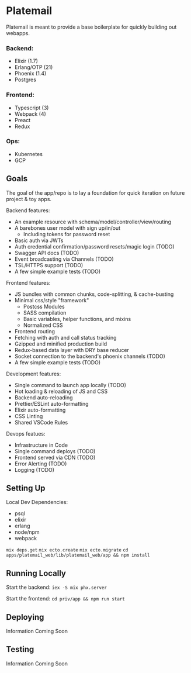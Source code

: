 # Platemail

Platemail is meant to provide a base boilerplate for quickly building out webapps.

### Backend:

- Elixir (1.7)
- Erlang/OTP (21)
- Phoenix (1.4)
- Postgres

### Frontend:

- Typescript (3)
- Webpack (4)
- Preact
- Redux

### Ops:

- Kubernetes
- GCP

## Goals

The goal of the app/repo is to lay a foundation for quick iteration on future project & toy apps.

Backend features:

- An example resource with schema/model/controller/view/routing
- A barebones user model with sign up/in/out
  - Including tokens for password reset
- Basic auth via JWTs
- Auth credential confirmation/password resets/magic login (TODO)
- Swagger API docs (TODO)
- Event broadcasting via Channels (TODO)
- TSL/HTTPS support (TODO)
- A few simple example tests (TODO)

Frontend features:

- JS bundles with common chunks, code-splitting, & cache-busting
- Minimal css/style "framework"
  - Postcss Modules
  - SASS compilation
  - Basic variables, helper functions, and mixins
  - Normalized CSS
- Frontend routing
- Fetching with auth and call status tracking
- Gzipped and minified production build
- Redux-based data layer with DRY base reducer
- Socket connection to the backend's phoenix channels (TODO)
- A few simple example tests (TODO)

Development features:

- Single command to launch app locally (TODO)
- Hot loading & reloading of JS and CSS
- Backend auto-reloading
- Prettier/ESLint auto-formatting
- Elixir auto-formatting
- CSS Linting
- Shared VSCode Rules

Devops featues:

- Infrastructure in Code
- Single command deploys (TODO)
- Frontend served via CDN (TODO)
- Error Alerting (TODO)
- Logging (TODO)

## Setting Up

Local Dev Dependencies:

- psql
- elixir
- erlang
- node/npm
- webpack

`mix deps.get`
`mix ecto.create`
`mix ecto.migrate`
`cd apps/platemail_web/lib/platemail_web/app && npm install`

## Running Locally

Start the backend:
`iex -S mix phx.server`

Start the frontend:
`cd priv/app && npm run start`

## Deploying

Information Coming Soon

## Testing

Information Coming Soon
